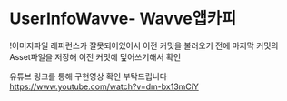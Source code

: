 # UserInfoWavve-     Wavve앱카피
!이미지파일 레퍼런스가 잘못되어있어서 이전 커밋을 불러오기 전에 마지막 커밋의 Asset파일을 저장해 이전 커밋에 덮어쓰기해서 확인

유튜브 링크를 통해 구현영상 확인 부탁드립니다
https://www.youtube.com/watch?v=dm-bx13mCiY
